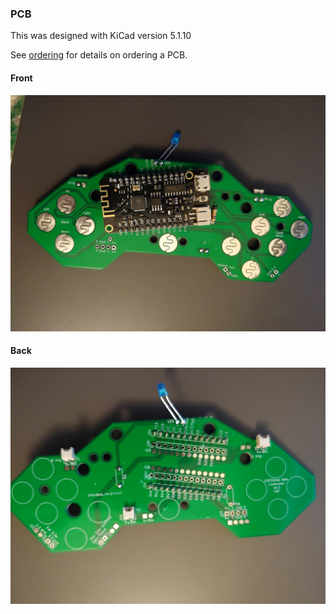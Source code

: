 ### PCB

This was designed with KiCad version 5.1.10

See [ordering](https://github.com/sfraint/wireless-n64-controller/blob/main/pcb/ordering.md) for details on ordering a PCB.

#### Front

<img src=../images/pcb_front.jpg width=720>

#### Back

<img src=../images/pcb_back.jpg width=720>

